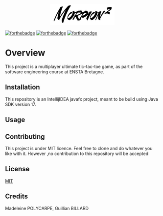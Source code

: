<p align="center">
  <img src="https://raw.githubusercontent.com/madaaaaaaaaa/Morpion/master/src/main/resources/logo_trans.png" />
</p>

[![forthebadge](http://forthebadge.com/images/badges/built-with-love.svg)](http://forthebadge.com)  [![forthebadge](http://forthebadge.com/images/badges/powered-by-electricity.svg)](http://forthebadge.com) [![forthebadge](https://forthebadge.com/images/badges/fuck-it-ship-it.svg)](http://forthebadge.com) 

# Overview

This project is a multiplayer ultimate tic-tac-toe game, as part of the software engineering course at ENSTA Bretagne.

## Installation

This repository is an IntellijIDEA javafx project, meant to be build using Java SDK version 17.

## Usage



## Contributing
This project is under MIT licence. Feel free to clone and do whatever you like with it. However ,no contribution to this repository will be accepted

## License
[MIT](https://choosealicense.com/licenses/mit/)

## Credits
Madeleine POLYCARPE, Guillian BILLARD
